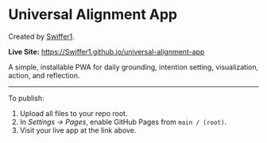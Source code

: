 # Universal Alignment App

Created by [Swiffer1](https://github.com/Swiffer1).

**Live Site:** https://Swiffer1.github.io/universal-alignment-app

A simple, installable PWA for daily grounding, intention setting, visualization, action, and reflection.

---
To publish:
1. Upload all files to your repo root.
2. In *Settings → Pages*, enable GitHub Pages from `main / (root)`.
3. Visit your live app at the link above.
